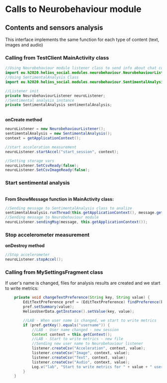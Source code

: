 <h1>Calls to Neurobehaviour module</h1>

<h2>Contents and sensors analysis</h2>

<p>This interface implements the same function for each type of content (text, images and audio)</p>

<h3>Calling from TestClient MainActivity class</h3>

```java
//Using Neurobehaviour module listener class to send info about chat communications
import eu.h2020.helios_social.modules.neurobehaviour.NeurobehaviourListener;
//Using SentimentalAnalysis Class
import eu.h2020.helios_social.modules.neurobehaviour.SentimentalAnalysis;

//Listener init
private NeurobehaviourListener neuroListener;
//Sentimental analysis instance
private SentimentalAnalysis sentimentalAnalysis;
```

<p> <br><b>onCreate method</b></p>

```java
neuroListener = new NeurobehaviourListener();
sentimentalAnalysis = new SentimentalAnalysis();
context = getApplicationContext();

//start acceleration measurement
neuroListener.startAccel("start_session", context);

//Setting storage vars
neuroListener.SetCsvReady(false);
neuroListener.SetCsvImageReady(false);
```

<h3>Start sentimental analysis</h3>

<p> <br><b>From ShowMessage function in MainActivity class:</b></p>

```java
//Sending message to SentimentalAnalysis class to analize
sentimentalAnalysis.runThread(this.getApplicationContext(), message.getMediaFileName(), listener, topic, message, senderName);
//Sending message to Neurobehaviour module
neuroListener.sendingMsg(message, this.getApplicationContext());
```

<h3>Stop accelerometer measurement</h3>

<p><b>onDestroy method</b></p>

```java
//Stop accelerometer
neuroListener.stopAccel();
```

<h3>Calling from MySettingsFragment class</h3>

If user's name is changed, files for analysis results are created and we start to write metrics:

```java
    private void changeTextPreference(String key, String value) {
        EditTextPreference pref = (EditTextPreference) findPreference(key);
        pref.setSummary(value);
        HeliosUserData.getInstance().setValue(key, value);

        //LAB - When user name is changed, we start to write metrics
        if (pref.getKey().equals("username")) {
            //LAB - User name changed - new session
            Context context = this.getContext();
            //LAB - Start to write metrics - new file
            //Sending new user name to Neurobehaviour listener
            listener.createCsv("Acceleration", context, value);
            listener.createCsv("Image", context, value);
            listener.createCsv("Text", context, value);
            listener.createCsv("Audio", context, value);
            Log.v("lab", "Start to write metrics for " + value + " user");
        }
    }
```
